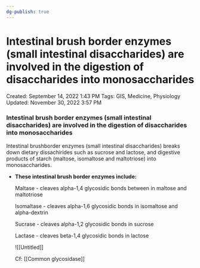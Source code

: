 ```yaml
---
dg-publish: true
---
```


# Intestinal brush border enzymes (small intestinal disaccharides) are involved in the digestion of disaccharides into monosaccharides

Created: September 14, 2022 1:43 PM
Tags: GIS, Medicine, Physiology
Updated: November 30, 2022 3:57 PM

### Intestinal brush border enzymes (small intestinal disaccharides) are involved in the digestion of disaccharides into monosaccharides

Intestinal brushborder enzymes (small intestinal disaccharides) breaks down dietary dissachirides such as sucrose and lactose, and digestive products of starch (maltose, isomaltose and maltotriose) into monosaccharides.

- **These intestinal brush border enzymes include:**
    
    Maltase - cleaves alpha-1,4 glycosidic bonds between in maltose and maltotriose
    
    Isomaltase - cleaves alpha-1,6 glycosidic bonds in isomaltose and alpha-dextrin
    
    Sucrase - cleaves alpha-1,2 glycosidic bonds in sucrose
    
    Lactase - cleaves beta-1,4 glycosidic bonds in lactose
    
    ![[Untitled]]
    
    Cf: [[Common glycosidase]]